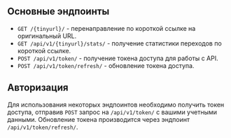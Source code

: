 ## Основные эндпоинты

- `GET /{tinyurl}/` - перенаправление по короткой ссылке на оригинальный URL.
- `GET /api/v1/{tinyurl}/stats/` - получение статистики переходов по короткой ссылке.
- `POST /api/v1/token/` - получение токена доступа для работы с API.
- `POST /api/v1/token/refresh/` - обновление токена доступа.

## Авторизация

Для использования некоторых эндпоинтов необходимо получить токен доступа, отправив `POST` запрос на `/api/v1/token/` с вашими учетными данными. Обновление токена производится через эндпоинт `/api/v1/token/refresh/`.
